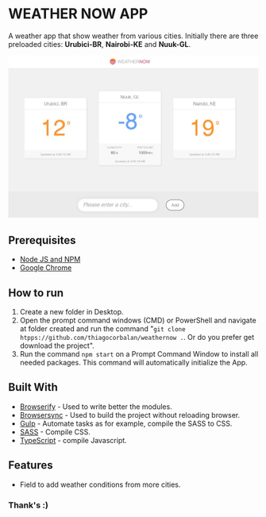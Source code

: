 # WEATHER NOW APP

A weather app that show weather from various cities. Initially there are  three  preloaded cities: **Urubici-BR**, **Nairobi-KE** and **Nuuk-GL**.

![Logo of Weather App](/src/assets/images/screen.JPG)

## Prerequisites
* [Node JS and NPM](https://nodejs.org/en/)
* [Google Chrome](https://www.google.com.br/intl/pt-BR/chrome/)

## How to run
1. Create a new folder in Desktop.
1. Open the prompt command windows (CMD) or PowerShell and navigate at folder created and run the command "`git clone htpps://github.com/thiagocorbalan/weathernow .`. Or do you prefer get download the project".
1. Run the command `npm start` on a Prompt Command Window to install all needed packages. This command will automatically initialize the App.
   
## Built With
* [Browserify](http://browserify.org/) - Used to write better the modules.
* [Browsersync](https://browsersync.io/) - Used to build the project without reloading browser.
* [Gulp](https://gulpjs.com/) -  Automate tasks as for example, compile the SASS to CSS.
* [SASS](https://sass-lang.com/) - Compile CSS.
* [TypeScript](https://www.typescriptlang.org/) - compile Javascript.

## Features

* Field to add weather conditions from more cities.

### Thank's :)  